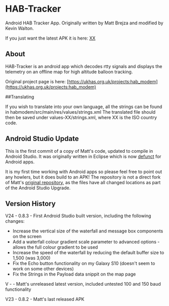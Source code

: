# HAB-Tracker
Android HAB Tracker App.  Originally written by Matt Brejza and modified by Kevin Walton.

If you just want the latest APK it is here:  [XX](http://xx/)

## About 

HAB-Tracker is an android app which decodes rtty signals and displays the telemetry on an offline map for high altitude balloon tracking.

Original project page is here: [https://ukhas.org.uk/projects:hab_modem](https://ukhas.org.uk/projects:hab_modem)

##Translating

If you wish to translate into your own language, all the strings can be found in habmodem/src/main/res/values/strings.xml The translated file should then be saved under values-XX/strings.xml, where XX is the ISO country code.

## Android Studio Update

This is the first commit of a copy of Matt's code, updated to compile in Android Studio.  It was originally written in Eclipse which is now [defunct](https://android-developers.googleblog.com/2015/06/an-update-on-eclipse-android-developer.html) for Android apps.

It is my first time working with Android apps so please feel free to point out any howlers, but it does build to an APK!  The repository is not a direct fork of Matt's [original repository](https://github.com/mattbrejza/rtty_modem), as the files have all changed locations as part of the Android Studio Upgrade.

## Version History

V24 - 0.8.3 - First Android Studio built version, including the following changes:
* Increase the vertical size of the waterfall and message box components on the screen
* Add a waterfall colour gradient scale parameter to advanced options - allows the full colour gradient to be used
* Increase the speed of the waterfall by reducing the default buffer size to 1,500 (was 3,000)
* Fix the Echo button functionality on my Galaxy S10 (doesn't seem to work on some other devices)
* Fix the Strings in the Payload data snippit on the map page

V - - Matt's unreleased latest version, included untested 100 and 150 baud functionality

V23 - 0.8.2 - Matt's last released APK
